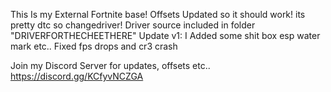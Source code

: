 This Is my External Fortnite base! Offsets Updated so it should work! its pretty dtc so changedriver! Driver source included in folder "DRIVERFORTHECHEETHERE"
Update v1:
I Added some shit box esp water mark etc.. Fixed fps drops and cr3 crash


Join my Discord Server for updates, offsets etc.. https://discord.gg/KCfyvNCZGA
